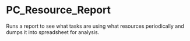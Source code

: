 # PC_Resource_Report
Runs a report to see what tasks are using what resources periodically and dumps it into spreadsheet for analysis.
